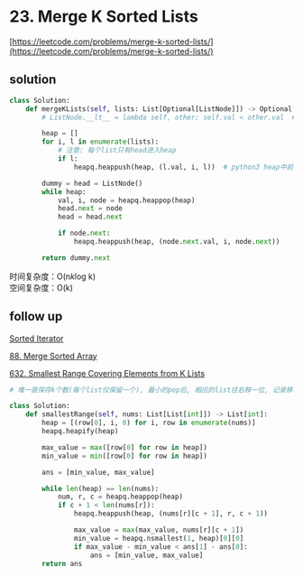 # 23. Merge K Sorted Lists
[https://leetcode.com/problems/merge-k-sorted-lists/](https://leetcode.com/problems/merge-k-sorted-lists/)


## solution

```python
class Solution:
    def mergeKLists(self, lists: List[Optional[ListNode]]) -> Optional[ListNode]:
        # ListNode.__lt__ = lambda self, other: self.val < other.val  # 最简洁的做法是增加属性, 可以把node直接push进heap

        heap = []
        for i, l in enumerate(lists):
            # 注意: 每个list只有head进入heap
            if l:
                heapq.heappush(heap, (l.val, i, l))  # python3 heap中前一个相等就会判断下一个, 由于node.val可能相等, 需要3个元素或index

        dummy = head = ListNode()
        while heap:
            val, i, node = heapq.heappop(heap)            
            head.next = node
            head = head.next

            if node.next:
                heapq.heappush(heap, (node.next.val, i, node.next))                

        return dummy.next
```
时间复杂度：O(n*k*log k) <br>
空间复杂度：O(k)


## follow up

[Sorted Iterator](https://leetcode.com/discuss/interview-question/169334/facebook-phone-screen-sorted-iterator)

[88. Merge Sorted Array](../01_two_pointers/88.%20Merge%20Sorted%20Arrays.md)

[632. Smallest Range Covering Elements from K Lists](https://leetcode.com/problems/smallest-range-covering-elements-from-k-lists/description/)
```python
# 堆一直保存k个数(每个list仅保留一个), 最小的pop后, 相应的list往右移一位, 记录移动过程中heap中最小的范围

class Solution:
    def smallestRange(self, nums: List[List[int]]) -> List[int]:
        heap = [(row[0], i, 0) for i, row in enumerate(nums)]
        heapq.heapify(heap)

        max_value = max([row[0] for row in heap])
        min_value = min([row[0] for row in heap])

        ans = [min_value, max_value]

        while len(heap) == len(nums):
            num, r, c = heapq.heappop(heap)
            if c + 1 < len(nums[r]):
                heapq.heappush(heap, (nums[r][c + 1], r, c + 1))

                max_value = max(max_value, nums[r][c + 1])
                min_value = heapq.nsmallest(1, heap)[0][0]
                if max_value - min_value < ans[1] - ans[0]:
                    ans = [min_value, max_value]
        return ans
```
